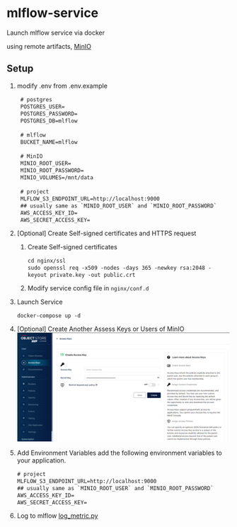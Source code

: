 # mlflow-service

Launch mlflow service via docker

using remote artifacts, [MinIO](https://min.io/)

## Setup

1. modify .env from .env.example

   ```dotenv
    # postgres
    POSTGRES_USER=
    POSTGRES_PASSWORD=
    POSTGRES_DB=mlflow
    
    # mlflow
    BUCKET_NAME=mlflow
    
    # MinIO
    MINIO_ROOT_USER=
    MINIO_ROOT_PASSWORD=
    MINIO_VOLUMES=/mnt/data
    
    # project
    MLFLOW_S3_ENDPOINT_URL=http://localhost:9000
    ## usually same as `MINIO_ROOT_USER` and `MINIO_ROOT_PASSWORD`
    AWS_ACCESS_KEY_ID=
    AWS_SECRET_ACCESS_KEY=
   ```
2. [Optional] Create Self-signed certificates and HTTPS request
   1. Create Self-signed certificates
      ```commandline
      cd nginx/ssl
      sudo openssl req -x509 -nodes -days 365 -newkey rsa:2048 -keyout private.key -out public.crt
      ```
   2. Modify service config file in `nginx/conf.d`

3. Launch Service
   ```commandline
   docker-compose up -d
   ```
4. [Optional] Create Another Assess Keys or Users of MinIO
   ![creat_access_key.png](asstes%2Fcreat_access_key.png)
5. Add Environment Variables
   add the following environment variables to your application.

   ```dotenv
   # project
   MLFLOW_S3_ENDPOINT_URL=http://localhost:9000
   ## usually same as `MINIO_ROOT_USER` and `MINIO_ROOT_PASSWORD`
   AWS_ACCESS_KEY_ID=
   AWS_SECRET_ACCESS_KEY=
   ```
6. Log to mlflow [log_metric.py](log_metric.py)
